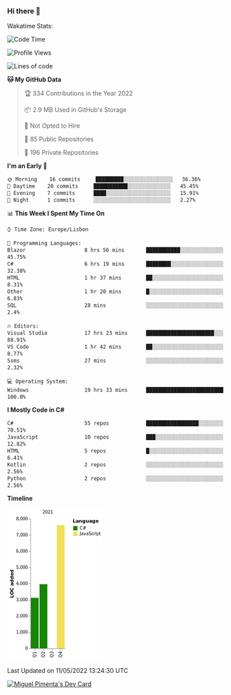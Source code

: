 ### Hi there 👋

<!--
**miguelpimenta/miguelpimenta** is a ✨ _special_ ✨ repository because its `README.md` (this file) appears on your GitHub profile.

Here are some ideas to get you started:

- 🔭 I’m currently working on ...
- 🌱 I’m currently learning ...
- 👯 I’m looking to collaborate on ...
- 🤔 I’m looking for help with ...
- 💬 Ask me about ...
- 📫 How to reach me: ...
- 😄 Pronouns: ...
- ⚡ Fun fact: ...
-->

Wakatime Stats:
<!--START_SECTION:waka-->
![Code Time](http://img.shields.io/badge/Code%20Time-3%2C513%20hrs%2052%20mins-blue)

![Profile Views](http://img.shields.io/badge/Profile%20Views-15-blue)

![Lines of code](https://img.shields.io/badge/From%20Hello%20World%20I%27ve%20Written-15%20Thousand%20lines%20of%20code-blue)

**🐱 My GitHub Data** 

> 🏆 334 Contributions in the Year 2022
 > 
> 📦 2.9 MB Used in GitHub's Storage 
 > 
> 🚫 Not Opted to Hire
 > 
> 📜 85 Public Repositories 
 > 
> 🔑 196 Private Repositories  
 > 
**I'm an Early 🐤** 

```text
🌞 Morning    16 commits     █████████░░░░░░░░░░░░░░░░   36.36% 
🌆 Daytime    20 commits     ███████████░░░░░░░░░░░░░░   45.45% 
🌃 Evening    7 commits      ████░░░░░░░░░░░░░░░░░░░░░   15.91% 
🌙 Night      1 commits      ░░░░░░░░░░░░░░░░░░░░░░░░░   2.27%

```


📊 **This Week I Spent My Time On** 

```text
⌚︎ Time Zone: Europe/Lisbon

💬 Programming Languages: 
Blazor                   8 hrs 56 mins       ███████████░░░░░░░░░░░░░░   45.75% 
C#                       6 hrs 19 mins       ████████░░░░░░░░░░░░░░░░░   32.38% 
HTML                     1 hr 37 mins        ██░░░░░░░░░░░░░░░░░░░░░░░   8.31% 
Other                    1 hr 20 mins        █░░░░░░░░░░░░░░░░░░░░░░░░   6.83% 
SQL                      28 mins             ░░░░░░░░░░░░░░░░░░░░░░░░░   2.4%

🔥 Editors: 
Visual Studio            17 hrs 23 mins      ██████████████████████░░░   88.91% 
VS Code                  1 hr 42 mins        ██░░░░░░░░░░░░░░░░░░░░░░░   8.77% 
Ssms                     27 mins             ░░░░░░░░░░░░░░░░░░░░░░░░░   2.32%

💻 Operating System: 
Windows                  19 hrs 33 mins      █████████████████████████   100.0%

```

**I Mostly Code in C#** 

```text
C#                       55 repos            █████████████████░░░░░░░░   70.51% 
JavaScript               10 repos            ███░░░░░░░░░░░░░░░░░░░░░░   12.82% 
HTML                     5 repos             █░░░░░░░░░░░░░░░░░░░░░░░░   6.41% 
Kotlin                   2 repos             ░░░░░░░░░░░░░░░░░░░░░░░░░   2.56% 
Python                   2 repos             ░░░░░░░░░░░░░░░░░░░░░░░░░   2.56%

```


**Timeline**

![Chart not found](https://raw.githubusercontent.com/miguelpimenta/miguelpimenta/main/charts/bar_graph.png) 


 Last Updated on 11/05/2022 13:24:30 UTC
<!--END_SECTION:waka-->

<a href="https://app.daily.dev/MiguelPimenta"><img src="https://api.daily.dev/devcards/05b7ad917b6047f3b1368fb0fe084ad8.png?r=sx6" width="200" alt="Miguel Pimenta's Dev Card"/></a>

